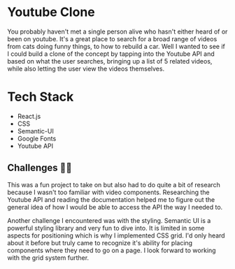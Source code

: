 # Youtube Clone

You probably haven't met a single person alive who hasn't either heard of or been on youtube.  It's a great place to search for a broad range of videos from cats doing funny things, to how to rebuild a car.  Well I wanted to see if I could build a clone of the concept by tapping into the Youtube API and based on what the user searches, bringing up a list of 5 related videos, while also letting the user view the videos themselves.

# Tech Stack

- React.js
- CSS
- Semantic-UI
- Google Fonts
- Youtube API

## Challenges 🤦‍♂️

This was a fun project to take on but also had to do quite a bit of research because I wasn't too familiar with video components.  Researching the Youtube API and reading the documentation helped me to figure out the general idea of how I would be able to access the API the way I needed to.

Another challenge I encountered was with the styling.  Semantic UI is a powerful styling library and very fun to dive into.  It is limited in some aspects for positioning which is why I implemented CSS grid.  I'd only heard about it before but truly came to recognize it's ability for placing components where they need to go on a page.  I look forward to working with the grid system further.



